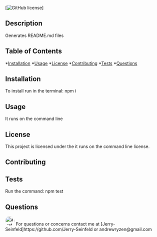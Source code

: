 
[![GitHub license](https://img.shields.io/github/license/Naereen/StrapDown.js.svg)]

## Description
  Generates README.md files

  ## Table of Contents
  *[Installation](#installation)
  *[Usage](#usage)
  *[License](#license)
  *[Contributing](#contributing)
  *[Tests](#tests)
  *[Questions](#questions)
  
## Installation
To install run in the terminal:
npm i

## Usage
It runs on the command line

## License
This project is licensed under the it runs on the command line license.

## Contributing


## Tests
Run the command:
    npm test

    
## Questions
<img src="https://avatars3.githubusercontent.com/u/58785613?v=4" alt="avatar" style="border-radius: 16px" width="30"/>
For questions or concerns contact me at
[Jerry-Seinfeld]https://github.com/Jerry-Seinfeld or andrewryzen@gmail.com
  